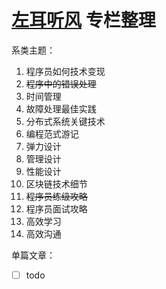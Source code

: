 # [左耳听风](https://time.geekbang.org/column/intro/48) 专栏整理

系类主题：

1. 程序员如何技术变现
2. ~~程序中的错误处理~~
3. 时间管理
4. 故障处理最佳实践
5. 分布式系统关键技术
6. 编程范式游记
7. 弹力设计
8. 管理设计
9. 性能设计
10. 区块链技术细节
11. ~~程序员练级攻略~~
12. 程序员面试攻略
13. 高效学习
14. 高效沟通

单篇文章：

- [ ] todo

